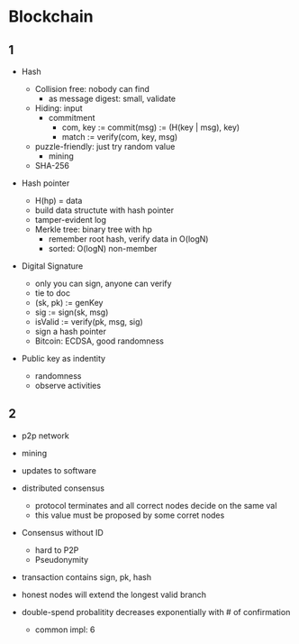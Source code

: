 # Blockchain
## 1
- Hash
  - Collision free: nobody can find
    - as message digest: small, validate
  - Hiding: input
    - commitment
      - com, key := commit(msg) := (H(key | msg), key)
      - match := verify(com, key, msg)
  - puzzle-friendly: just try random value
    - mining
  - SHA-256

- Hash pointer
  - H(hp) = data
  - build data structute with hash pointer
  - tamper-evident log
  - Merkle tree: binary tree with hp
    - remember root hash, verify data in O(logN)
    - sorted: O(logN) non-member

- Digital Signature
  - only you can sign, anyone can verify
  - tie to doc
  - (sk, pk) := genKey
  - sig := sign(sk, msg)
  - isValid := verify(pk, msg, sig)
  - sign a hash pointer
  - Bitcoin: ECDSA, good randomness

- Public key as indentity
  - randomness
  - observe activities


## 2
- p2p network
- mining
- updates to software

- distributed consensus
  - protocol terminates and all correct nodes decide on the same val
  - this value must be proposed by some corret nodes

- Consensus without ID
  - hard to P2P
  - Pseudonymity

- transaction contains sign, pk, hash
- honest nodes will extend the longest valid branch
- double-spend probalitity decreases exponentially with # of confirmation
  - common impl: 6





